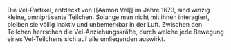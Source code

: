 Die Vel-Partikel, entdeckt von [[Aamon Vel]] im Jahre 1673, sind winzig kleine, omnipräsente Teilchen. Solange man nicht mit ihnen interagiert, bleiben sie völlig inaktiv und unbemerkbar in der Luft. Zwischen den Teilchen herrschen die Vel-Anziehungskräfte, durch welche jede Bewegung eines Vel-Teilchens sich auf alle umliegenden auswirkt. 